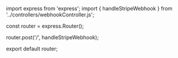 import express from 'express';
import { handleStripeWebhook } from '../controllers/webhookController.js';

const router = express.Router();

router.post('/', handleStripeWebhook);

export default router;
